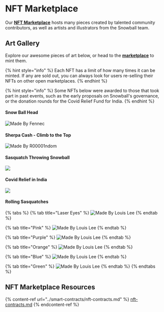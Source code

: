 # NFT Marketplace

Our [**NFT Marketplace**](https://app.snowball.network/nft-marketplace) hosts many pieces created by talented community contributors, as well as artists and illustrators from the Snowball team.

## Art Gallery

Explore our awesome pieces of art below, or head to the [**marketplace**](https://app.snowball.network/nft-marketplace) to mint them.

{% hint style="info" %}
Each NFT has a limit of how many times it can be minted. If any are sold out, you can always look for users re-selling their NFTs on other open marketplaces.
{% endhint %}

{% hint style="info" %}
Some NFTs below were awarded to those that took part in past events, such as the early proposals on Snowball's governance, or the donation rounds for the Covid Relief Fund for India.
{% endhint %}

#### Snow Ball Head

![Made By Fennec](../.gitbook/assets/snowballHead.png)

#### Sherpa Cash - Climb to the Top

![Made By R00001ndom](../.gitbook/assets/sherpa.gif)

#### Sasquatch Throwing Snowball

![](../.gitbook/assets/SasquatchVoting.gif)

#### Covid Relief in India

![](../.gitbook/assets/CovidIndia.gif)

#### Rolling Sasquatches

{% tabs %}
{% tab title="Laser Eyes" %}
![Made By Louis Lee](../.gitbook/assets/rollingLaserEyes.gif)
{% endtab %}

{% tab title="Pink" %}
![Made By Louis Lee](../.gitbook/assets/rollingPink.gif)
{% endtab %}

{% tab title="Purple" %}
![Made By Louis Lee](../.gitbook/assets/rollingPurple.gif)
{% endtab %}

{% tab title="Orange" %}
![Made By Louis Lee](../.gitbook/assets/rollingOrange.gif)
{% endtab %}

{% tab title="Blue" %}
![Made By Louis Lee](../.gitbook/assets/rollingBlue.gif)
{% endtab %}

{% tab title="Green" %}
![Made By Louis Lee](../.gitbook/assets/rollingGreen.gif)
{% endtab %}
{% endtabs %}

## NFT Marketplace Resources

{% content-ref url="../smart-contracts/nft-contracts.md" %}
[nft-contracts.md](../smart-contracts/nft-contracts.md)
{% endcontent-ref %}
